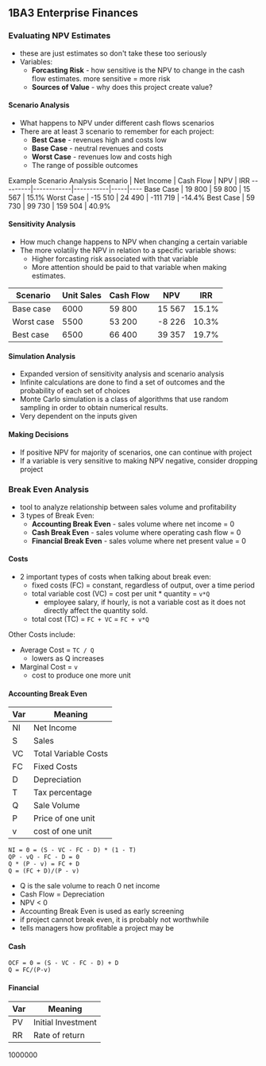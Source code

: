 ## 1BA3 Enterprise Finances

### Evaluating NPV Estimates
- these are just estimates so don't take these too seriously
- Variables:
    - **Forcasting Risk** - how sensitive is the NPV to change in the cash flow estimates. more sensitive = more risk
    - **Sources of Value** - why does this project create value?

#### Scenario Analysis
- What happens to NPV under different cash flows scenarios
- There are at least 3 scenario to remember for each project:
    - **Best Case** - revenues high and costs low
    - **Base Case** - neutral revenues and costs
    - **Worst Case** - revenues low and costs high
    - The range of possible outcomes

Example Scenario Analysis
Scenario | Net Income | Cash Flow | NPV | IRR
---------|------------|-----------|-----|----
Base Case | 19 800 | 59 800 | 15 567 | 15.1%
Worst Case | -15 510 | 24 490 | -111 719 | -14.4%
Best Case | 59 730 | 99 730 | 159 504 | 40.9%

#### Sensitivity Analysis
- How much change happens to NPV when changing a certain variable
- The more volatiliy the NPV in relation to a specific variable shows:
    - Higher forcasting risk associated with that variable
    - More attention should be paid to that variable when making estimates.

Scenario | Unit Sales | Cash Flow | NPV | IRR
---------|------------|-----------|-----|----
Base case | 6000 | 59 800 | 15 567 | 15.1%
Worst case | 5500 | 53 200 | -8 226 | 10.3%
Best case | 6500 | 66 400 | 39 357 | 19.7%

#### Simulation Analysis
- Expanded version of sensitivity analysis and scenario analysis
- Infinite calculations are done to find a set of outcomes and the probability of each set of choices
- Monte Carlo simulation is a class of algorithms that use random sampling in order to obtain numerical results.
- Very dependent on the inputs given

#### Making Decisions
- If positive NPV for majority of scenarios, one can continue with project
- If a variable is very sensitive to making NPV negative, consider dropping project

### Break Even Analysis
- tool to analyze relationship between sales volume and profitability
- 3 types of Break Even:
    - **Accounting Break Even** - sales volume where net income = 0
    - **Cash Break Even** - sales volume where operating cash flow = 0
    - **Financial Break Even** - sales volume where net present value = 0
#### Costs
- 2 important types of costs when talking about break even:
    - fixed costs (FC) = constant, regardless of output, over a time period
    - total variable cost (VC) = cost per unit * quantity = `v*Q`
        - employee salary, if hourly, is not a variable cost as it does not directly affect the quantity sold.
    - total cost (TC) = `FC + VC` = `FC + v*Q`

Other Costs include:
- Average Cost = `TC / Q`
    - lowers as Q increases
- Marginal Cost = `v`
    - cost to produce one more unit

#### Accounting Break Even
Var | Meaning
----|--------
NI | Net Income
S | Sales
VC | Total Variable Costs
FC | Fixed Costs
D | Depreciation
T | Tax percentage
Q | Sale Volume
P | Price of one unit
v | cost of one unit

```
NI = 0 = (S - VC - FC - D) * (1 - T)
QP - vQ - FC - D = 0
Q * (P - v) = FC + D
Q = (FC + D)/(P - v)
```
- Q is the sale volume to reach 0 net income
- Cash Flow = Depreciation
- NPV < 0
- Accounting Break Even is used as early screening
- if project cannot break even, it is probably not worthwhile
- tells managers how profitable a project may be

#### Cash
```
OCF = 0 = (S - VC - FC - D) + D
Q = FC/(P-v)
```

#### Financial
Var | Meaning
----|--------
PV | Initial Investment
RR | Rate of return

1000000